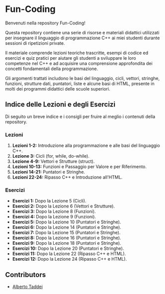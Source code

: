 # Fun-Coding
Benvenuti nella repository Fun-Coding!

Questa repository contiene una serie di risorse e materiali didattici utilizzati per insegnare il linguaggio di programmazione C++ ai miei studenti durante sessioni di ripetizioni private. 

Il materiale comprende lezioni teoriche trascritte, esempi di codice ed esercizi e quiz pratici per aiutare gli studenti a sviluppare le loro competenze nel C++ e ad acquisire una comprensione approfondita dei concetti fondamentali della programmazione. 

Gli argomenti trattati includono le basi del linguaggio, cicli, vettori, stringhe, funzioni, strutture dati, puntatori, liste e alcune basi di HTML, presente in molti dei programmi didattici delle scuole superiori.

## Indice delle Lezioni e degli Esercizi
Di seguito un breve indice e i consigli per fruire al meglio i contenuti della repository.

### Lezioni

1. **Lezioni 1-2:** Introduzione alla programmazione e alle basi del linguaggio C++.
2. **Lezione 3:** Cicli (for, while, do-while).
3. **Lezione 4-9:** Vettori e Strutture (struct).
4. **Lezioni 10-13:** Funzioni e Passaggio per Valore e per Riferimento.
5. **Lezioni 14-21:** Puntatori e Stringhe.
6. **Lezioni 22-24:** Ripasso C++ e Introduzione all'HTML.

### Esercizi

- **Esercizi 1:** Dopo la Lezione 5 (Cicli).
- **Esercizi 2:** Dopo la Lezione 6 (Vettori e Strutture).
- **Esercizi 3:** Dopo la Lezione 8 (Funzioni).
- **Esercizi 4:** Dopo la Lezione 9 (Funzioni).
- **Esercizi 5:** Dopo la Lezione 10 (Puntatori e Stringhe).
- **Esercizi 6:** Dopo la Lezione 14 (Puntatori e Stringhe).
- **Esercizi 7:** Dopo la Lezione 15 (Puntatori e Stringhe).
- **Esercizi 8:** Dopo la Lezione 16 (Puntatori e Stringhe).
- **Esercizi 9:** Dopo la Lezione 18 (Puntatori e Stringhe).
- **Esercizi 10:** Dopo la Lezione 20 (Puntatori e Stringhe).
- **Esercizi 11:** Dopo la Lezione 22 (Ripasso C++ e HTML).
- **Esercizi 12:** Dopo la Lezione 24 (Ripasso C++ e HTML).

## Contributors

- [Alberto Taddei](https://github.com/albtad01)
